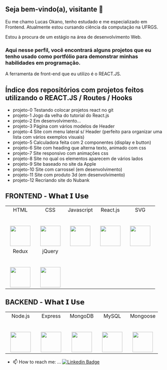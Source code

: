 ## Seja bem-vindo(a), visitante 👋

Eu me chamo Lucas Okano, tenho estudado e me especializado em Frontend. Atualmente estou cursando ciência da computação na UFRGS.

Estou à procura de um estágio na área de desenvolvimento Web.

### Aqui nesse perfil, você encontrará alguns projetos que eu tenho usado como portfólio para demonstrar minhas habilidades em programação. 

A ferramenta de front-end que eu utilizo é o REACT.JS. 

## Índice dos repositórios com projetos feitos utilizando o REACT.JS / Routes / Hooks
- projeto-0 Testando colocar projetos react no git
- projeto-1 Jogo da velha do tutorial do React.js
- projeto-2 Em desenvolvimento...
- projeto-3 Página com vários modelos de Header
- projeto-4 Site com menu lateral s/ Header (perfeito para organizar uma lista com vários exemplos visuais)
- projeto-5 Calculadora feita com 2 componentes (display e button)
- projeto-6 Site com heading que alterna texto, animado com css
- projeto-7 Site responsivo com animações css
- projeto-8 Site no qual os elementos aparecem de vários lados
- projeto-9 Site baseado no site da Apple
- projeto-10 Site com carrossel (em desenvolvimento)
- projeto-11 Site com produto 3d (em desenvolvimento)
- projeto-12 Recriando site do Nubank






## FRONTEND - 𝗪𝗵𝗮𝘁 𝗜 𝗨𝘀𝗲

<table>
  <tbody>
    <tr valign="top">
      <td width="20%" align="center">
        <span>HTML</span><br><br><br>
        <img height="64px" src="https://cdn.worldvectorlogo.com/logos/html5-2.svg">
      </td>
      <td width="20%" align="center">
        <span>CSS</span><br><br><br>
        <img height="64px" src="https://seeklogo.com/images/C/css3-logo-FD8D698B77-seeklogo.com.png">
      </td>
      <td width="20%" align="center">
        <span>Javascript</span><br><br><br>
        <img height="64px" src="https://cdn.worldvectorlogo.com/logos/logo-javascript.svg">
      </td>
      <td width="20%" align="center">
        <span>React.js</span><br><br><br>
        <img height="64px" src="https://cdn.worldvectorlogo.com/logos/react-1.svg">
      </td>
      <td width="20%" align="center">
        <span>SVG</span><br><br><br>
        <img height="64px" src="[https://cdn.worldvectorlogo.com/logos/svg-1.svg](https://upload.wikimedia.org/wikipedia/commons/thumb/4/4f/SVG_Logo.svg/2048px-SVG_Logo.svg.png)">
      </td>
    </tr>
    <tr valign="top">
       <td width="20%" align="center">
        <span>Redux</span><br><br><br>
        <img height="64px" src="https://cdn.worldvectorlogo.com/logos/redux.svg">
      </td>
      <td width="20%" align="center">
        <span>jQuery</span><br><br><br>
        <img height="64px" src="https://cdn.worldvectorlogo.com/logos/jquery-1.svg">
      </td>
    </tr>
  </tbody>
</table>

## BACKEND - 𝗪𝗵𝗮𝘁 𝗜 𝗨𝘀𝗲

<table>
  <tbody>
    <tr valign="top">
      <td width="20%" align="center">
        <span>Node.js</span><br><br><br>
        <img height="64px" src="https://cdn.worldvectorlogo.com/logos/nodejs-1.svg">
      </td>
      <td width="20%" align="center">
        <span>Express</span><br><br><br>
        <img height="64px" src="https://cdn.worldvectorlogo.com/logos/express-109.svg">
      </td>
      <td width="20%" align="center">
        <span>MongoDB</span><br><br><br>
        <img height="64px" src="https://cdn.worldvectorlogo.com/logos/mongodb-icon-1.svg">
      </td>
      <td width="20%" align="center">
        <span>MySQL</span><br><br><br>
        <img height="64px" src="https://cdn.worldvectorlogo.com/logos/mysql-6.svg">
      </td>
      <td width="20%" align="center">
        <span>Mongoose</span><br><br><br>
        <img height="64px" src="https://cdn.worldvectorlogo.com/logos/mongoose-1.svg">
      </td>
   </tbody>
</table>












- 📫 How to reach me: ...
[![Linkedin Badge](https://img.shields.io/badge/-LinkedIn-blue?style=flat-square&logo=Linkedin&logoColor=white&link=https://www.linkedin.com/in/lucas-okano-5510b21ab/)](https://www.linkedin.com/in/lucas-okano-5510b21ab/)

